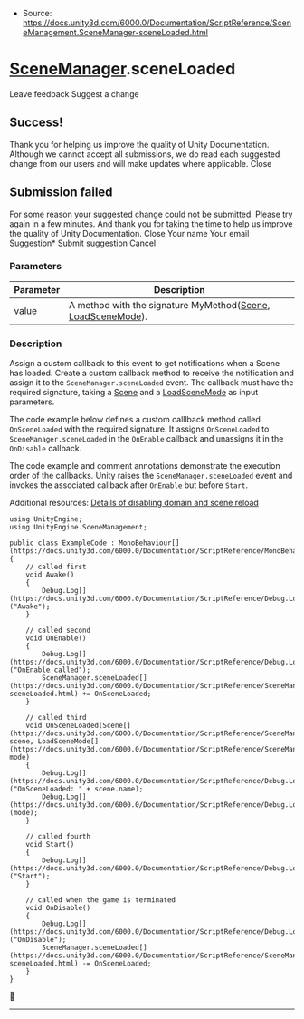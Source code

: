 * Source: https://docs.unity3d.com/6000.0/Documentation/ScriptReference/SceneManagement.SceneManager-sceneLoaded.html

#  [SceneManager](https://docs.unity3d.com/6000.0/Documentation/ScriptReference/SceneManagement.SceneManager.html).sceneLoaded
Leave feedback
Suggest a change
## Success!
Thank you for helping us improve the quality of Unity Documentation. Although we cannot accept all submissions, we do read each suggested change from our users and will make updates where applicable.
Close
## Submission failed
For some reason your suggested change could not be submitted. Please <a>try again</a> in a few minutes. And thank you for taking the time to help us improve the quality of Unity Documentation.
Close
Your name Your email Suggestion* Submit suggestion
Cancel
### Parameters
Parameter | Description  
---|---  
value | A method with the signature MyMethod([Scene](https://docs.unity3d.com/6000.0/Documentation/ScriptReference/SceneManagement.Scene.html), [LoadSceneMode](https://docs.unity3d.com/6000.0/Documentation/ScriptReference/SceneManagement.LoadSceneMode.html)).  
### Description
Assign a custom callback to this event to get notifications when a Scene has loaded.
Create a custom callback method to receive the notification and assign it to the `SceneManager.sceneLoaded` event. The callback must have the required signature, taking a [Scene](https://docs.unity3d.com/6000.0/Documentation/ScriptReference/SceneManagement.Scene.html) and a [LoadSceneMode](https://docs.unity3d.com/6000.0/Documentation/ScriptReference/SceneManagement.LoadSceneMode.html) as input parameters.  
  
The code example below defines a custom calllback method called `OnSceneLoaded` with the required signature. It assigns `OnSceneLoaded` to `SceneManager.sceneLoaded` in the `OnEnable` callback and unassigns it in the `OnDisable` callback.  
  
The code example and comment annotations demonstrate the execution order of the callbacks. Unity raises the `SceneManager.sceneLoaded` event and invokes the associated callback after `OnEnable` but before `Start`.  
  
Additional resources: [Details of disabling domain and scene reload](https://docs.unity3d.com/6000.0/Documentation/Manual/configurable-enter-play-mode-details.html)
```
using UnityEngine;
using UnityEngine.SceneManagement;  
  
public class ExampleCode : MonoBehaviour[](https://docs.unity3d.com/6000.0/Documentation/ScriptReference/MonoBehaviour.html)
{
    // called first
    void Awake()
    {
        Debug.Log[](https://docs.unity3d.com/6000.0/Documentation/ScriptReference/Debug.Log.html)("Awake");
    }  
  
    // called second
    void OnEnable()
    {
        Debug.Log[](https://docs.unity3d.com/6000.0/Documentation/ScriptReference/Debug.Log.html)("OnEnable called");
        SceneManager.sceneLoaded[](https://docs.unity3d.com/6000.0/Documentation/ScriptReference/SceneManagement.SceneManager-sceneLoaded.html) += OnSceneLoaded;
    }  
  
    // called third
    void OnSceneLoaded(Scene[](https://docs.unity3d.com/6000.0/Documentation/ScriptReference/SceneManagement.Scene.html) scene, LoadSceneMode[](https://docs.unity3d.com/6000.0/Documentation/ScriptReference/SceneManagement.LoadSceneMode.html) mode)
    {
        Debug.Log[](https://docs.unity3d.com/6000.0/Documentation/ScriptReference/Debug.Log.html)("OnSceneLoaded: " + scene.name);
        Debug.Log[](https://docs.unity3d.com/6000.0/Documentation/ScriptReference/Debug.Log.html)(mode);
    }  
  
    // called fourth
    void Start()
    {
        Debug.Log[](https://docs.unity3d.com/6000.0/Documentation/ScriptReference/Debug.Log.html)("Start");
    }  
  
    // called when the game is terminated
    void OnDisable()
    {
        Debug.Log[](https://docs.unity3d.com/6000.0/Documentation/ScriptReference/Debug.Log.html)("OnDisable");
        SceneManager.sceneLoaded[](https://docs.unity3d.com/6000.0/Documentation/ScriptReference/SceneManagement.SceneManager-sceneLoaded.html) -= OnSceneLoaded;
    }
}

```

* * *
